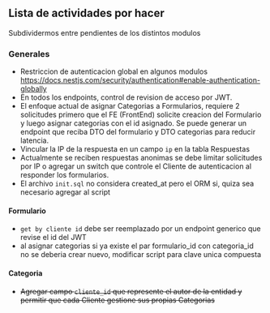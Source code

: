 ## Lista de actividades por hacer

Subdividermos entre pendientes de los distintos modulos

### Generales

- Restriccion de autenticacion global en algunos modulos https://docs.nestjs.com/security/authentication#enable-authentication-globally
- En todos los endpoints, control de revision de acceso por JWT.
- El enfoque actual de asignar Categorias a Formularios, requiere 2 solicitudes primero que el FE (FrontEnd) solicite creacion del Formulario y luego asignar categorias con el id asignado. Se puede generar un endpoint que reciba DTO del formulario y DTO categorias para reducir latencia.
- Vincular la IP de la respuesta en un campo `ip` en la tabla Respuestas
- Actualmente se reciben respuestas anonimas se debe limitar solicitudes por IP o agregar un switch que controle el Cliente de autenticacion al responder los formularios.
- El archivo `init.sql` no considera created_at pero el ORM si, quiza sea necesario agregar al script

#### Formulario

- `get by cliente id` debe ser reemplazado por un endpoint generico que revise el id del JWT
- al asignar categorias si ya existe el par formulario_id con categoria_id no se deberia crear nuevo, modificar script para clave unica compuesta

#### Categoria

- ~~Agregar campo `cliente_id` que represente el autor de la entidad y permitir que cada Cliente gestione sus propias Categorias~~
